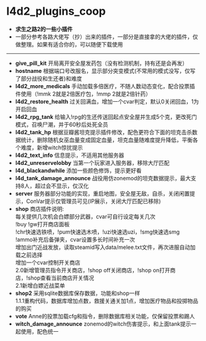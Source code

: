 # l4d2_plugins_coop
+ **求生之路2的一些小插件**
+ 一部分参考各路大佬写（抄）出来的插件，一部分是直接拿的大佬的插件，仅做整理。如果有适合你的，可以随便下载使用
---
+ **give_pill_kit** 开局离开安全屋发药包（没有检测机制，持有还是会再发）
+ **hostname** 根据端口号改服名，显示部分突变模式(不常用的模式没写，仅写了部分战役和生还者)和难度
+ **l4d2_more_medicals** 手动加载多倍医疗，不随人数动态变化，配合投票插件使用（!mmk 2就是2倍医疗包，!mmp 2就是2倍针药）
+ **l4d2_restore_health** 过关回满血，增加一个cvar判定，默认0关闭回血，1为开启回血
+ **l4d2_rpg_tank** 给输入!rpg的生还传送回起点安全屋并生成5个克，更改死门模式，召唤尸潮，并于60秒后处死全员
+ **l4d2_tank_hp** 根据豆瓣酱坦克提示插件修改，配色更符合下面的坦克击杀数据统计，删除随机女巫血量变成固定血量，坦克血量随难度提升降低，平衡各个难度，新增witch惊扰提示
+ **l4d2_text_info** 信息提示，不适用其他服务器
+ **l4d2_unreservelobby** 当第一个玩家进入服务器，移除大厅匹配
+ **l4d_blackandwhile** 添加一些颜色修饰，提示更好看
+ **l4d_tank_damage_announce** 战役用仿zonemod的坦克数据提示，最大支持8人，超过会不显示，仅汉化
+ **server** 服务器部分功能的实现，重启地图，安全屋无敌，自杀，关闭闲置提示，ConVar提示仅管理员可见(IP展示，关闭大厅匹配已移除)
+ **shop** 商店插件说明:  
每关提供几次机会白嫖部分武器，cvar可自行设定每关几次  
!buy !gw打开商店面板  
!chr快速选铁喷，!pum快速选木喷，!uzi快速选uzi，!smg快速选smg  
!ammo补充后备弹夹，cvar设置多长时间补充一次  
增加出门近战发放，读取steamid写入data/melee.txt文件，再次进服自动加载之前选择  
增加一个cvar控制开关商店  
2.0新增管理员指令开关商店，!shop off关闭商店，!shop on打开商店，!shop查看当前商店开关情况  
2.1新增白嫖近战菜单
+ **shop2** 采用sqlite数据库保存数据，功能和shop一样  
1.1.1重构代码，数据库增加点数，救援关通关加1点，增加医疗物品和投掷物品的购买
+ **vote** Anne的投票加载cfg和指令，删除数据库相关功能，仅保留投票和踢人
+ **witch_damage_announce** zonemod的witch伤害提示，和上面tank提示一起使用，配色统一
